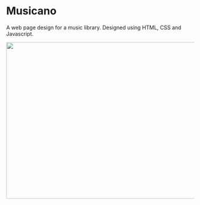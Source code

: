 # Musicano

A web page design for a music library.
Designed using HTML, CSS and Javascript.

<img src="https://github.com/RDKonqueror/Musicano/blob/master/screenshot/desktop_version.png" width="746px" height="420px" />

